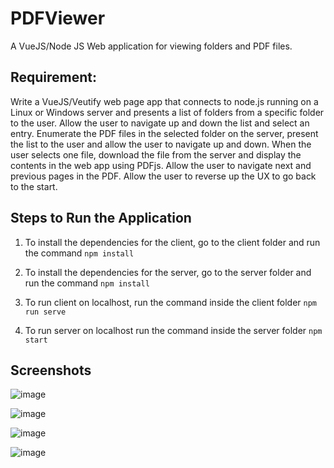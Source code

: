 # PDFViewer
A VueJS/Node JS Web application for viewing folders and PDF files.

## Requirement:
Write a VueJS/Veutify web page app that connects to node.js running on a Linux or Windows server and presents a list of folders from a specific folder to the user. Allow the user to navigate up and down the list and select an entry. Enumerate the PDF files in the selected folder on the server, present the list to the user and allow the user to navigate up and down. When the user selects one file, download the file from the server and display the contents in the web app using PDFjs. Allow the user to navigate next and previous pages in the PDF. Allow the user to reverse up the UX to go back to the start.

## Steps to Run the Application
1. To install the dependencies for the client, go to the client folder and run the command ```npm install```
   
2. To install the dependencies for the server, go to the server folder and run the command ```npm install```

3. To run client on localhost, run the command inside the client folder ```npm run serve```

4. To run server on localhost run the command inside the server folder ```npm start```
   
 
 ## Screenshots
 ![image](https://user-images.githubusercontent.com/7041610/210943630-c2bb3171-11ac-48e6-a1f8-5cf8938a58c7.png)
 
 ![image](https://user-images.githubusercontent.com/7041610/210943833-ab24b0b7-86a4-4f33-8cae-a4ad94d73648.png)

![image](https://user-images.githubusercontent.com/7041610/210944153-f4b23e71-035b-4b56-8c1f-d8ce91ae6328.png)

![image](https://user-images.githubusercontent.com/7041610/210944297-904a187b-0140-4ab0-ae78-2bd55c282e11.png)


